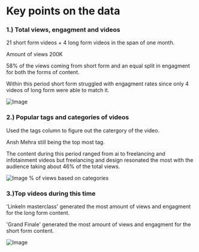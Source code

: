 # Key points on the data


### 1.) Total views, engagment and videos

21 short form videos + 4 long form videos
in the span of one month.

Amount of views 200K 

58% of the views coming from short form and an equal split in engagment for both the forms of content.

Within this period short form struggled with engagment rates since only 4 videos of long form were able to match it.

![Image](https://github.com/user-attachments/assets/0eb7b7c7-9ea3-44b0-88cc-6d81d09f252a)

### 2.) Popular tags and categories of videos

Used the tags column to figure out the catergory of the video.

Ansh Mehra still being the top most tag.

The content during this period ranged from ai to freelancing and infotainment videos but freelancing and design resonated the most with the audience taking about 46% of the total views.

![Image](https://github.com/user-attachments/assets/853941ec-c196-45ca-978e-445e76002238)
% of views based on categories

### 3.)Top videos during this time

'LinkeIn masterclass' generated the most amount of views and engagment for the long form content.

'Grand Finale' generated the most amount of views and engagment for the short form content.

![Image](https://github.com/user-attachments/assets/962ae216-2314-4370-b544-c7178e680f00)


